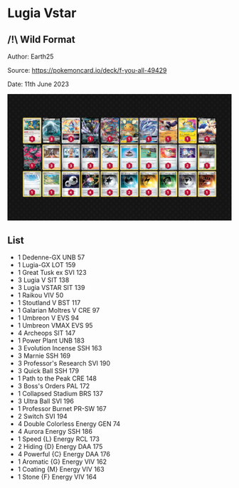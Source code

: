 # Lugia Vstar

## /!\ Wild Format

Author: Earth25

Source: <https://pokemoncard.io/deck/f-you-all-49429>

Date: 11th June 2023

![decklist](../../images/SVI/Lugia%20Vstar/4-%20Lugia%20Vstar.png)

## List

* 1 Dedenne-GX UNB 57
* 1 Lugia-GX LOT 159
* 1 Great Tusk ex SVI 123
* 3 Lugia V SIT 138
* 3 Lugia VSTAR SIT 139
* 1 Raikou VIV 50
* 1 Stoutland V BST 117
* 1 Galarian Moltres V CRE 97
* 1 Umbreon V EVS 94
* 1 Umbreon VMAX EVS 95
* 4 Archeops SIT 147
* 1 Power Plant UNB 183
* 3 Evolution Incense SSH 163
* 3 Marnie SSH 169
* 3 Professor's Research SVI 190
* 3 Quick Ball SSH 179
* 1 Path to the Peak CRE 148
* 3 Boss's Orders PAL 172
* 1 Collapsed Stadium BRS 137
* 3 Ultra Ball SVI 196
* 1 Professor Burnet PR-SW 167
* 2 Switch SVI 194
* 4 Double Colorless Energy GEN 74
* 4 Aurora Energy SSH 186
* 1 Speed {L} Energy RCL 173
* 2 Hiding {D} Energy DAA 175
* 4 Powerful {C} Energy DAA 176
* 1 Aromatic {G} Energy VIV 162
* 1 Coating {M} Energy VIV 163
* 1 Stone {F} Energy VIV 164
